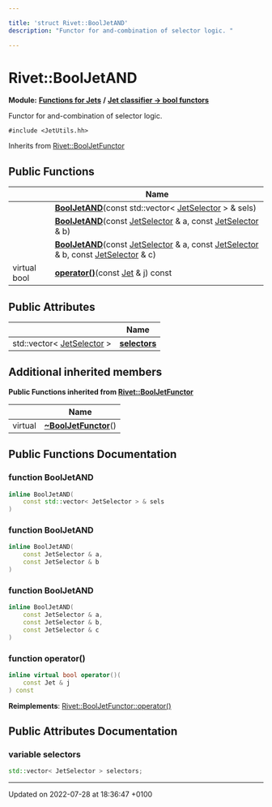 ```yaml
---

title: 'struct Rivet::BoolJetAND'
description: "Functor for and-combination of selector logic. "

---
```


# Rivet::BoolJetAND

**Module:** **[Functions for Jets](/documentation/code/modules/group__jetutils/)** **/** **[Jet classifier -> bool functors](/documentation/code/modules/group__jetutils__j2bool/)**



Functor for and-combination of selector logic. 


`#include <JetUtils.hh>`

Inherits from [Rivet::BoolJetFunctor](/documentation/code/classes/structrivet_1_1booljetfunctor/)

## Public Functions

|                | Name           |
| -------------- | -------------- |
| | **[BoolJetAND](/documentation/code/classes/structrivet_1_1booljetand/#function-booljetand)**(const std::vector< <a href="/documentation/code/modules/group__jetutils__j2bool/#using-jetselector">JetSelector</a> > & sels) |
| | **[BoolJetAND](/documentation/code/classes/structrivet_1_1booljetand/#function-booljetand)**(const <a href="/documentation/code/modules/group__jetutils__j2bool/#using-jetselector">JetSelector</a> & a, const <a href="/documentation/code/modules/group__jetutils__j2bool/#using-jetselector">JetSelector</a> & b) |
| | **[BoolJetAND](/documentation/code/classes/structrivet_1_1booljetand/#function-booljetand)**(const <a href="/documentation/code/modules/group__jetutils__j2bool/#using-jetselector">JetSelector</a> & a, const <a href="/documentation/code/modules/group__jetutils__j2bool/#using-jetselector">JetSelector</a> & b, const <a href="/documentation/code/modules/group__jetutils__j2bool/#using-jetselector">JetSelector</a> & c) |
| virtual bool | **[operator()](/documentation/code/classes/structrivet_1_1booljetand/#function-operator())**(const <a href="/documentation/code/classes/classrivet_1_1jet/">Jet</a> & j) const |

## Public Attributes

|                | Name           |
| -------------- | -------------- |
| std::vector< <a href="/documentation/code/modules/group__jetutils__j2bool/#using-jetselector">JetSelector</a> > | **[selectors](/documentation/code/classes/structrivet_1_1booljetand/#variable-selectors)**  |

## Additional inherited members

**Public Functions inherited from [Rivet::BoolJetFunctor](/documentation/code/classes/structrivet_1_1booljetfunctor/)**

|                | Name           |
| -------------- | -------------- |
| virtual | **[~BoolJetFunctor](/documentation/code/classes/structrivet_1_1booljetfunctor/#function-~booljetfunctor)**() |


## Public Functions Documentation

### function BoolJetAND

```cpp
inline BoolJetAND(
    const std::vector< JetSelector > & sels
)
```


### function BoolJetAND

```cpp
inline BoolJetAND(
    const JetSelector & a,
    const JetSelector & b
)
```


### function BoolJetAND

```cpp
inline BoolJetAND(
    const JetSelector & a,
    const JetSelector & b,
    const JetSelector & c
)
```


### function operator()

```cpp
inline virtual bool operator()(
    const Jet & j
) const
```


**Reimplements**: [Rivet::BoolJetFunctor::operator()](/documentation/code/classes/structrivet_1_1booljetfunctor/#function-operator())


## Public Attributes Documentation

### variable selectors

```cpp
std::vector< JetSelector > selectors;
```


-------------------------------

Updated on 2022-07-28 at 18:36:47 +0100

